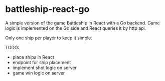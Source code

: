 # battleship-react-go

A simple version of the game Battleship in React with a Go backend. Game logic is implemented on the Go side and React queries it by http api.

Only one ship per player to keep it simple.

TODO:
* place ships in React
* endpoint for ship placement
* implement shot logic on server
* game win logic on server
